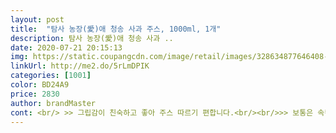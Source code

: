 ```yaml
---
layout: post 
title:  "탐사 농장(愛)애 청송 사과 주스, 1000ml, 1개" 
description: 탐사 농장(愛)애 청송 사과 ..
date: 2020-07-21 20:15:13 
img: https://static.coupangcdn.com/image/retail/images/328634877646408-a63adcaa-9f7d-4901-8833-093924552812.jpg 
linkUrl: http://me2.do/5rLmDPIK 
categories: [1001] 
color: BD24A9 
price: 2830 
author: brandMaster 
cont: <br/> >> 그립감이 친숙하고 좋아 주스 따르기 편합니다.<br/><br/>>> 보통은 속캡이 밀봉하고 있는데, 이 제품은 특이하게 겉 뚜껑 다음에 바로 내용물이더군요.<br/><br/>>> 아침, 자기 전 마시기에 부담 없습니다.<br/><br/>>> 주스가 너무 달면 마시고 나서 물 먹히잖아요? 탐사 사과 주스는 그럴 일이 없더군요.<br/><br/>>> 지금까지 마셔 본 사과 주스 중에서 가장 저와 잘 맞네요.<br/><br/>>> 직접 갈아 만든 주스가 아닌 이상, 구매한 주스에 과일 건더기가 들어있는 것을 싫어하거든요.<br/><br/><br/> - 겉 뚜껑 안에 속캡은 없습니다.<br/><br/><br/> - 공복의 아침 사과는 몸의 에너지를 공급해줍니다<br/><br/> - 당도가 세지 않고 달콤함이 은은해서 좋습니다.<br/> 새콤함은 없어요.<br/><br/><br/> - 마시는 중에는 진하게 느껴지고, 마신 후에는 라이트 하게 마무리돼서 맛 밸런스가 좋게 느껴집니다.<br/><br/><br/> - 비타민C와 유기산이 많아 피로 회복에도 도움이 됩니다<br/><br/> - 사과껍질에 많이 함유된 퀘르세틴 성분은 몸의 항산화를 도와 노화 방지 도움<br/><br/> - 사과에 많이 함유된 칼륨은 나트륨 배출을 촉진하여 체내 나트륨 균형을 맞추는데 도움을 줄 수 있어요<br/><br/> - 섬유질이 풍부해서 배변활동이 활발한 아침 공복에 먹을 경우 장 운동을 촉진하여 쾌변에 도움을 주는 식품이예요<br/><br/> - 식사 30분 전에 섭취하면 포만감 유지하기에도 좋아요<br/> 
---
```

 